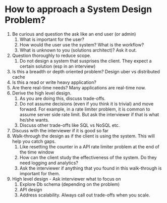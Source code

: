 
# How to approach a System Design Problem?


1. Be curious and question the ask like an end user (or admin)
    1. What is important for the user?
    2. How would the user use the system? What is the workflow?
    3. What is unknown to you (solutions architect)? Ask it out.
2. Question thoroughly to reduce scope.
	1. Do not design a system that susprises the client. They expect a certain solution (esp in an interview)
3. Is this a breadth or depth oriented problem? Design uber vs distributed cache
4. Is this a read or write heavy application?
5. Are there real-time needs? Many applications are real-time now.
6. Derive the high level design. 
    1. As you are doing this, discuss trade-offs. 
    2. Do not assume decisions (even if you think it is trivial) and move forward. For example, in a rate limiter problem, it is common to assume server side rate limit. But ask the interviewer if that is what he/she wants.
    3. Discuss other trade-offs like SQL vs NoSQL etc.
7. Discuss with the interviewer if it is good so far
8. Walk-through the design as if the client is using the system. This will help you catch gaps.
    1. Like resetting the counter in a API rate limiter problem at the end of the time window
    2. How can the client study the effectiveness of the system. Do they need logging and analytics?
    3. Ask the interviewer if anything that you found in this walk-through is important for them.  
9. High level design - Ask interviewer what to focus on
    1. Explore Db schema (depending on the problem)
    2. API design
    3. Address scalability. Always call out trade-offs when you scale.
